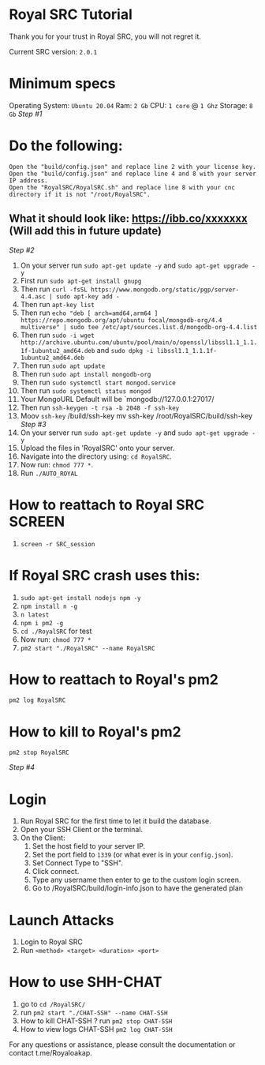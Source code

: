 # Royal SRC Tutorial

Thank you for your trust in Royal SRC, you will not regret it.

Current SRC version: `2.0.1`

# Minimum specs

Operating System: `Ubuntu 20.04`
Ram: `2 Gb`
CPU: `1 core` @ `1 Ghz`
Storage: `8 Gb`
*Step #1*
# Do the following:
	Open the "build/config.json" and replace line 2 with your license key.
	Open the "build/config.json" and replace line 4 and 8 with your server IP address.
	Open the "RoyalSRC/RoyalSRC.sh" and replace line 8 with your cnc directory if it is not "/root/RoyalSRC".
## What it should look like: https://ibb.co/xxxxxxx (Will add this in future update)

*Step #2*
1.  On your server run `sudo apt-get update -y` and `sudo apt-get upgrade -y`
2.  First run `sudo apt-get install gnupg`
3.  Then run `curl -fsSL https://www.mongodb.org/static/pgp/server-4.4.asc | sudo apt-key add -`
4.  Then run `apt-key list`
5.  Then run `echo "deb [ arch=amd64,arm64 ] https://repo.mongodb.org/apt/ubuntu focal/mongodb-org/4.4 multiverse" | sudo tee /etc/apt/sources.list.d/mongodb-org-4.4.list`
6.  Then run `sudo -i wget http://archive.ubuntu.com/ubuntu/pool/main/o/openssl/libssl1.1_1.1.1f-1ubuntu2_amd64.deb` and `sudo dpkg -i libssl1.1_1.1.1f-1ubuntu2_amd64.deb`
6.  Then run `sudo apt update`
7.  Then run `sudo apt install mongodb-org`
8.  Then run `sudo systemctl start mongod.service`
9.  Then run `sudo systemctl status mongod`
10. Your MongoURL Default will be `mongodb://127.0.0.1:27017/
11. Then run `ssh-keygen -t rsa -b 2048 -f ssh-key`
12. Moov  `ssh-key` /build/ssh-key
mv ssh-key /root/RoyalSRC/build/ssh-key
*Step #3*
1. On your server run `sudo apt-get update -y` and `sudo apt-get upgrade -y`
2. Upload the files in 'RoyalSRC' onto your server.
3. Navigate into the directory using: `cd RoyalSRC`.
4. Now run: `chmod 777 *`.
5. Run `./AUTO_ROYAL`

# How to reattach to Royal SRC SCREEN
1. `screen -r SRC_session`

# If Royal SRC crash uses this:
1. `sudo apt-get install nodejs npm -y`
2. `npm install n -g`
3. `n latest`
4. `npm i pm2 -g`
5. `cd ./RoyalSRC` for test
6. Now run: `chmod 777 *`
7. `pm2 start "./RoyalSRC" --name RoyalSRC`


# How to reattach to Royal's pm2

`pm2 log RoyalSRC`

# How to kill to Royal's pm2

`pm2 stop RoyalSRC`

*Step #4*
# Login
1. Run Royal SRC for the first time to let it build the database.
2. Open your SSH Client or the terminal.
3. On the Client:
   1. Set the host field to your server IP.
   2. Set the port field to `1339` (or what ever is in your `config.json`).
   3. Set Connect Type to "SSH".
   4. Click connect.
   5. Type any username then enter to ge to the custom login screen. 
   6. Go to /RoyalSRC/build/login-info.json to have the generated plan

# Launch Attacks

1. Login to Royal SRC
2. Run `<method> <target> <duration> <port>`   

# How to use SHH-CHAT

1. go to `cd /RoyalSRC/`
2. run `pm2 start "./CHAT-SSH" --name CHAT-SSH`
3. How to kill CHAT-SSH ? run `pm2 stop CHAT-SSH`
4. How to view logs CHAT-SSH `pm2 log CHAT-SSH`

For any questions or assistance, please consult the documentation or contact t.me/Royaloakap.

